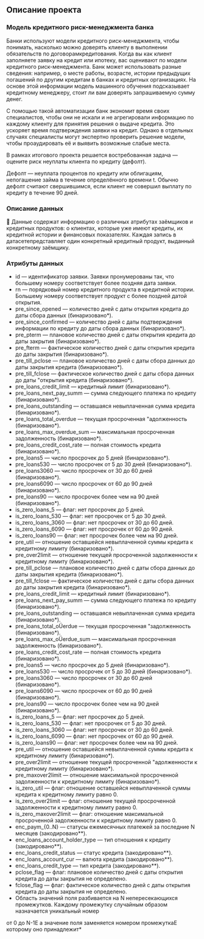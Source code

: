 ## Описание проекта
### Модель кредитного риск-менеджмента банка
Банки используют модели кредитного риск-менеджмента, чтобы понимать, насколько можно доверять клиенту в выполнении обязательств по договорамкредитования. Когда вы как клиент заполняете заявку на кредит или ипотеку,
вас оценивают по модели кредитного риск-менеджмента. Банк может использовать разные сведения: например, о месте работы, возрасте, истории предыдущих погашений по другим кредитам в банках и кредитных
организациях. На основе этой информации модель машинного обучения подсказывает кредитному менеджеру, стоит ли вам доверять запрашиваемую сумму денег.

С помощью такой автоматизации банк экономит время своих специалистов, чтобы они не искали и не агрегировали информацию по каждому клиенту для принятия решения о выдаче кредита. Это ускоряет время подтверждения
заявки на кредит. Однако в отдельных случаях специалисты могут экспертно проверить решение модели, чтобы проаудировать её и выявить возможные слабые места.

В рамках итогового проекта решается востребованная задача — оцените риск неуплаты клиента по кредиту (дефолт).

Дефолт — неуплата процентов по кредиту или облигациям, непогашение займа в течение определённого времени t. Обычно дефолт считают свершившимся, если клиент не совершил выплату по кредиту в течение 90 дней.

### Описание данных

Данные содержат информацию о различных атрибутах заёмщиков и кредитных продуктов: о клиентах, которые уже имеют кредиты, их кредитной истории и финансовых показателях. Каждая запись в датасетепредставляет один
конкретный кредитный продукт, выданный конкретному заёмщику.

### Атрибуты данных
* id — идентификатор заявки. Заявки пронумерованы так, что большему номеру соответствует более поздняя дата заявки.
* rn — порядковый номер кредитного продукта в кредитной истории. Большему номеру соответствует продукт с более поздней датой открытия.
* pre_since_opened — количество дней с даты открытия кредита до даты сбора данных (бинаризовано*).
* pre_since_confirmed — количество дней с даты подтверждения информации по кредиту до даты сбора данных (бинаризовано*).
* pre_pterm — плановое количество дней с даты открытия кредита до даты закрытия (бинаризовано*).
* pre_fterm — фактическое количество дней с даты открытия кредита до даты закрытия (бинаризовано*).
* pre_till_pclose	— плановое количество дней с даты сбора данных до даты закрытия кредита (бинаризовано*).
* pre_till_fclose	— фактическое количество дней с даты сбора данных до даты "открытия кредита (бинаризовано*).
* pre_loans_credit_limit	 — кредитный лимит (бинаризовано*).
* pre_loans_next_pay_summ — сумма следующего платежа по кредиту (бинаризовано*).
* pre_loans_outstanding — оставшаяся невыплаченная сумма кредита (бинаризовано*).
* pre_loans_total_overdue — текущая просроченная "адолженность (бинаризовано*).
* pre_loans_max_overdue_sum — максимальная просроченная задолженность (бинаризовано*).
* pre_loans_credit_cost_rate — полная стоимость кредита (бинаризовано*).
* pre_loans5 — число просрочек до 5 дней (бинаризовано*).
* pre_loans530 — число просрочек от 5 до 30 дней (бинаризовано*).
* pre_loans3060 — число просрочек от 30 до 60 дней (бинаризовано*).
* pre_loans6090 — число просрочек от 60 до 90 дней (бинаризовано*).
* pre_loans90 — число просрочек более чем на 90 дней (бинаризовано*).
* is_zero_loans_5 — флаг: нет просрочек до 5 дней.
* is_zero_loans_530 — флаг: нет просрочек от 5 до 30 дней.
* is_zero_loans_3060 — флаг: нет просрочек от 30 до 60 дней.
* is_zero_loans_6090 — флаг: нет просрочек от 60 до 90 дней.
* is_zero_loans90 — флаг: нет просрочек более чем на 90 дней.
* pre_util — отношение оставшейся невыплаченной суммы кредита к кредитному лимиту (бинаризовано*).
* pre_over2limit	— отношение текущей просроченной задолженности к кредитному лимиту (бинаризовано*).
* pre_till_pclose	— плановое количество дней с даты сбора данных до даты закрытия кредита (бинаризовано*).
* pre_till_fclose	— фактическое количество дней с даты сбора данных до даты закрытия кредита (бинаризовано*).
* pre_loans_credit_limit	 — кредитный лимит (бинаризовано*).
* pre_loans_next_pay_summ — сумма следующего платежа по кредиту (бинаризовано*).
* pre_loans_outstanding — оставшаяся невыплаченная сумма кредита (бинаризовано*).
* pre_loans_total_oÜerdue — текущая просроченная "задолженность (бинаризовано*).
* pre_loans_max_oÜerdue_sum — максимальная просроченная задолженность (бинаризовано*).
* pre_loans_credit_cost_rate — полная стоимость кредита (бинаризовано*).
* pre_loans5 — число просрочек до 5 дней (бинаризовано*).
* pre_loans530 — число просрочек от 5 до 30 дней (бинаризовано*).
* pre_loans3060 — число просрочек от 30 до 60 дней (бинаризовано*).
* pre_loans6090 — число просрочек от 60 до 90 дней (бинаризовано*).
* pre_loans90 — число просрочек более чем на 90 дней (бинаризовано*).
* is_zero_loans_5 — флаг: нет просрочек до 5 дней.
* is_zero_loans_530 — флаг: нет просрочек от 5 до 30 дней.
* is_zero_loans_3060 — флаг: нет просрочек от 30 до 60 дней.
* is_zero_loans_6090 — флаг: нет просрочек от 60 до 90 дней.
* is_zero_loans90 — флаг: нет просрочек более чем на 90 дней.
* pre_util — отношение оставшейся невыплаченной суммы кредита к кредитному лимиту (бинаризовано*).
* pre_over2limit	— отношение текущей просроченной "адолженности к кредитному лимиту (бинаризовано*).
* pre_maxover2limit — отношение максимальной просроченной задолженности к кредитному лимиту (бинаризовано*).
* is_zero_util — флаг: отношение оставшейся невыплаченной суммы кредита к кредитному лимиту равно 0.
* is_zero_over2limit — флаг: отношение текущей просроченной задолженности к кредитному лимиту равно 0.
* is_zero_maxover2limit — флаг: отношение максимальной просроченной задолженности к кредитному лимиту равно 0.
* enc_paym_{0..N} — статусы ежемесячных платежей за последние N месяцев (закодировано**).
* enc_loans_account_holder_type — тип отношения к кредиту (закодировано**).
* enc_loans_credit_status — статус кредита (закодировано**).
* enc_loans_account_cur — валюта кредита (закодировано**).
* enc_loans_credit_type — тип кредита (закодировано**).
* pclose_flag — флаг: плановое количество дней с даты открытия кредита до даты закрытия не определено.
* fclose_flag — флаг: фактическое количество дней с даты открытия кредита до даты закрытия не определено.
* Область значений поля разбивается на N непересекающихся промежутков. Каждому промежутку случайным образом назначается уникальный номер

от 0 до N-1E а значение поля заменяется номером промежуткаE которому оно принадлежит*
